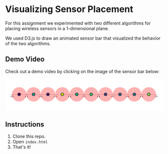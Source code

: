 # Visualizing Sensor Placement

For this assignment we experimented with two different algorithms for placing wireless sensors in a 1-dimensional plane.

We used D3.js to draw an animated sensor bar that visualized the behavior of the two algorithms.

## Demo Video

Check out a demo video by clicking on the image of the sensor bar below:

[![Sensor Bar](screenshots/sensor-bar.png)](screenshots/usage.webm)

## Instructions

1. Clone this repo.
2. Open `index.html`
3. That's it!

